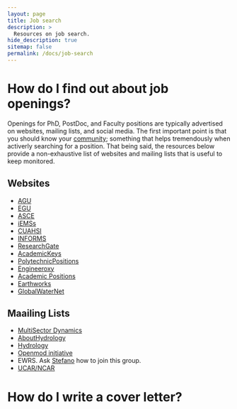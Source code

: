 ```yaml
---
layout: page
title: Job search
description: >
  Resources on job search.
hide_description: true
sitemap: false
permalink: /docs/job-search
---
```


# How do I find out about job openings?

Openings for PhD, PostDoc, and Faculty positions are typically advertised on websites, mailing lists, and social media. The first important point is that you should know your [community](https://critical-infrastructure-systems-lab.github.io/manual/about/); something that helps tremendously when activerly searching for a position. That being said, the resources below provide a non-exhaustive list of websites and mailing lists that is useful to keep monitored.

## Websites

- [AGU](https://findajob.agu.org/jobs/)
- [EGU](https://www.egu.eu/jobs/search/)
- [ASCE](https://careers.asce.org/jobs)
- [iEMSs](https://iemss.org)
- [CUAHSI](https://www.cuahsi.org/community/job-board/)
- [INFORMS](https://careercenter.informs.org)
- [ResearchGate](https://www.researchgate.net)
- [AcademicKeys](http://www.academickeys.com)
- [PolytechnicPositions](https://polytechnicpositions.com)
- [Engineeroxy](https://engineeroxy.com)
- [Academic Positions](https://academicpositions.com)
- [Earthworks](http://www.earthworks-jobs.com)
- [GlobalWaterNet](http://www.globalwaternet.com)

## Maailing Lists

- [MultiSector Dynamics](https://multisectordynamics.org/join-us/)
- [AboutHydrology](https://groups.google.com/g/abouthydrology)
- [Hydrology](https://groups.google.com/g/hydrology)
- [Openmod initiative](https://www.openmod-initiative.org)
- EWRS. Ask [Stefano](mailto:galelli@cornell.edu) how to join this group.
- [UCAR/NCAR](https://mailman.ucar.edu/mailman/listinfo/es_jobs_net)


# How do I write a cover letter?
